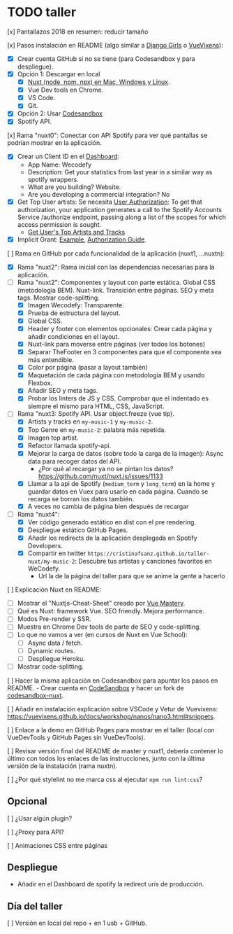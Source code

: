 # TODO taller

[x] Pantallazos 2018 en resumen: reducir tamaño

[x] Pasos instalación en README (algo similar a [Django Girls](https://tutorial.djangogirls.org/es/installation/) o [VueVixens](https://vuevixens.github.io/docs/workshop/ch1.html)):
- [x] Crear cuenta GitHub si no se tiene (para Codesandbox y para despliegue).
- [x] Opción 1: Descargar en local
    - [x] [Nuxt (node, npm, npx) en Mac, Windows y Linux](https://nuxtjs.org/guide/installation/).
    - [x] Vue Dev tools en Chrome.
    - [x] VS Code.
    - [x] Git.
- [x] Opción 2: Usar [Codesandbox](https://codesandbox.io/s/github/nuxt/codesandbox-nuxt)
- [x] Spotify API.

[x] Rama "nuxt0": Conectar con API Spotify para ver qué pantallas se podrían mostrar en la aplicación.
- [x] Crear un Client ID en el [Dashboard](https://developer.spotify.com/dashboard/applications):
    - App Name: Wecodefy
    - Description: Get your statistics from last year in a similar way as spotify wrappers.
    - What are you building? Website.
    - Are you developing a commercial integration? No
- [x] Get Top User artists: Se necesita [User Authorization](https://developer.spotify.com/documentation/general/guides/authorization-guide/): To get that authorization, your application generates a call to the Spotify Accounts Service /authorize endpoint, passing along a list of the scopes for which access permission is sought.
    - [Get User's Top Artists and Tracks](https://developer.spotify.com/console/get-current-user-top-artists-and-tracks/?type=artists&time_range=&limit=&offset=)
- [x] Implicit Grant: [Example](https://gist.github.com/igorPhelype/68239ecab9afcc50230ce0c61c3bac2f), [Authorization Guide](https://developer.spotify.com/documentation/general/guides/authorization-guide/).

[ ] Rama en GitHub por cada funcionalidad de la aplicación (nuxt1, ...nuxtn):
- [x] Rama "nuxt2": Rama inicial con las dependencias necesarias para la aplicación.
- [ ] Rama "nuxt2": Componentes y layout con parte estática. Global CSS (metodología BEM). Nuxt-link. Transición entre páginas. SEO y meta tags. Mostrar code-splitting.
    - [x] Imagen Wecodefy: Transparente.
    - [x] Prueba de estructura del layout.
    - [x] Global CSS.
    - [x] Header y footer con elementos opcionales: Crear cada página y añadir condiciones en el layout.
    - [x] Nuxt-link para moverse entre páginas (ver todos los botones)
    - [x] Separar TheFooter en 3 componentes para que el componente sea más entendible.
    - [x] Color por página (pasar a layout también)
    - [x] Maquetación de cada página con metodología BEM y usando Flexbox.
    - [x] Añadir SEO y meta tags.
    - [x] Probar los linters de JS y CSS. Comprobar que el indentado es siempre el mismo para HTML, CSS, JavaScript.

- [ ] Rama "nuxt3: Spotify API. Usar object.freeze (vue tip).
    - [x] Artists y tracks en `my-music-1` y `my-music-2`.
    - [x] Top Genre en `my-music-2`: palabra más repetida.
    - [x] Imagen top artist.
    - [x] Refactor llamada spotify-api.
    - [x] Mejorar la carga de datos (sobre todo la carga de la imagen): Async data para recoger datos del API.
        - ¿Por qué al recargar ya no se pintan los datos? https://github.com/nuxt/nuxt.js/issues/1133
    - [x] Llamar a la api de Spotify (`medium_term` y `long_term`) en la home y guardar datos en Vuex para usarlo en cada página. Cuando se recarga se borran los datos también.
    - [x] A veces no cambia de página bien después de recargar

- [ ] Rama "nuxt4":
    - [x] Ver código generado estático en dist con el pre rendering.
    - [x] Despliegue estático GitHub Pages.
    - [x] Añadir los redirects de la aplicación desplegada en Spotify Developers.
    - [x] Compartir en twitter `https://cristinafsanz.github.io/taller-nuxt/my-music-2`: Descubre tus artistas y canciones favoritos en WeCodefy.
        - Url la de la página del taller para que se anime la gente a hacerlo

[ ] Explicación Nuxt en README:
- [ ] Mostrar el "Nuxtjs-Cheat-Sheet" creado por [Vue Mastery](https://www.vuemastery.com/nuxt-cheat-sheet/).
- [ ] Qué es Nuxt: framework Vue. SEO friendly. Mejora performance.
- [ ] Modos Pre-render y SSR.
- [ ] Muestra en Chrome Dev tools de parte de SEO y code-splitting.
- [ ] Lo que no vamos a ver (en cursos de Nuxt en Vue School):
    - [ ] Async data / fetch.
    - [ ] Dynamic routes.
    - [ ] Despliegue Heroku.
- [ ] Mostrar code-splitting.

[ ] Hacer la misma aplicación en Codesandbox para apuntar los pasos en README.
    - Crear cuenta en [CodeSandbox](https://codesandbox.io/) y hacer un fork de [codesandbox-nuxt](https://codesandbox.io/s/github/nuxt/codesandbox-nuxt).

[ ] Añadir en instalación explicación sobre VSCode y Vetur de Vuevixens: https://vuevixens.github.io/docs/workshop/nanos/nano3.html#snippets.

[ ] Enlace a la demo en GitHub Pages para mostrar en el taller (local con VueDevTools y GitHub Pages sin VueDevTools).

[ ] Revisar versión final del README de master y nuxt1, debería contener lo último con todos los enlaces de las instrucciones, junto con la última versión de la instalación (rama nuxtn).

[ ] ¿Por qué stylelint no me marca css al ejecutar `npm run lint:css`?

## Opcional

[ ] ¿Usar algún plugin?

[ ] ¿Proxy para API?

[ ] Animaciones CSS entre páginas

## Despliegue

- Añadir en el Dashboard de spotify la redirect uris de producción.

## Día del taller

[ ] Versión en local del repo + en 1 usb + GitHub.
